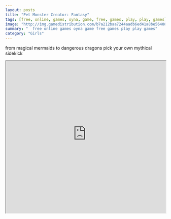 ```yaml
---
layout: posts
title: "Pet Monster Creator: Fantasy"
tags: [free, online, games, oyna, game, free, games, play, play, games]
image: "http://img.gamedistribution.com/b7a212baa7244aadb6ed41a8be564087.jpg"
summary: "  free online games oyna game free games play play games"
category: "Girls"
---
```


from magical mermaids to dangerous dragons pick your own mythical sidekick

<iframe width="100%" height="480px;" src="http://flash.gamedistribution.com?game=b7a212baa7244aadb6ed41a8be564087"></iframe>